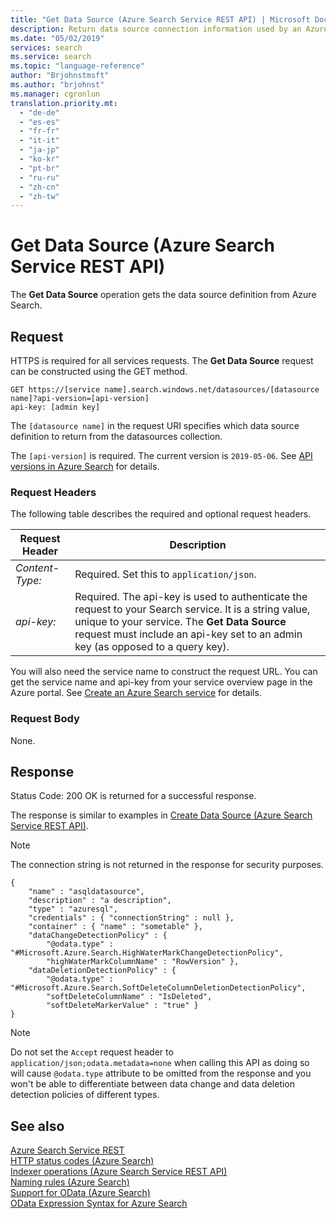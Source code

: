 ```yaml
---
title: "Get Data Source (Azure Search Service REST API) | Microsoft Docs"
description: Return data source connection information used by an Azure Searching indexer when crawling an external data source.
ms.date: "05/02/2019"
services: search
ms.service: search
ms.topic: "language-reference"
author: "Brjohnstmsft"
ms.author: "brjohnst"
ms.manager: cgronlun
translation.priority.mt:
  - "de-de"
  - "es-es"
  - "fr-fr"
  - "it-it"
  - "ja-jp"
  - "ko-kr"
  - "pt-br"
  - "ru-ru"
  - "zh-cn"
  - "zh-tw"
---
```

# Get Data Source (Azure Search Service REST API)
The **Get Data Source** operation gets the data source definition from Azure Search.  

## Request  
HTTPS is required for all services requests. The **Get Data Source** request can be constructed using the GET method. 

```  
GET https://[service name].search.windows.net/datasources/[datasource name]?api-version=[api-version]  
api-key: [admin key]  
```  

The `[datasource name]` in the request URI specifies which data source definition to return from the datasources collection.  

The `[api-version]` is required. The current version is `2019-05-06`. See [API versions in Azure Search](https://docs.microsoft.com/azure/search/search-api-versions) for details. 

### Request Headers  
The following table describes the required and optional request headers.  

|Request Header|Description|  
|--------------------|-----------------|  
|*Content-Type:*|Required. Set this to `application/json`.|  
|*api-key:*|Required. The api-key is used to authenticate the request to your Search service. It is a string value, unique to your service. The **Get Data Source** request must include an api-key set to an admin key (as opposed to a query key).|  

 You will also need the service name to construct the request URL. You can get the service name and api-key from your service overview page in the Azure portal. See [Create an Azure Search service](https://azure.microsoft.com/documentation/articles/search-create-service-portal/) for details.   

### Request Body  
 None.  

## Response  
 Status Code: 200 OK is returned for a successful response.  

 The response is similar to examples in [Create Data Source &#40;Azure Search Service REST API&#41;](create-data-source.md).  

> [!NOTE]  
>  The connection string is not returned in the response for security purposes. 

```  
{   
    "name" : "asqldatasource",  
    "description" : "a description",  
    "type" : "azuresql",  
    "credentials" : { "connectionString" : null },  
    "container" : { "name" : "sometable" },  
    "dataChangeDetectionPolicy" : {   
        "@odata.type" : "#Microsoft.Azure.Search.HighWaterMarkChangeDetectionPolicy",  
        "highWaterMarkColumnName" : "RowVersion" },   
    "dataDeletionDetectionPolicy" : {   
        "@odata.type" : "#Microsoft.Azure.Search.SoftDeleteColumnDeletionDetectionPolicy",  
        "softDeleteColumnName" : "IsDeleted",   
        "softDeleteMarkerValue" : "true" }  
}  

```  

> [!NOTE]  
>  Do not set the `Accept` request header to `application/json;odata.metadata=none` when calling this API as doing so will cause `@odata.type` attribute to be omitted from the response and you won't be able to differentiate between data change and data deletion detection policies of different types.  

## See also  
 [Azure Search Service REST](index.md)   
 [HTTP status codes &#40;Azure Search&#41;](http-status-codes.md)   
 [Indexer operations &#40;Azure Search Service REST API&#41;](indexer-operations.md)   
 [Naming rules &#40;Azure Search&#41;](naming-rules.md)   
 [Support for OData &#40;Azure Search&#41;](support-for-odata.md)   
 [OData Expression Syntax for Azure Search](https://docs.microsoft.com/azure/search/query-odata-filter-orderby-syntax)  
